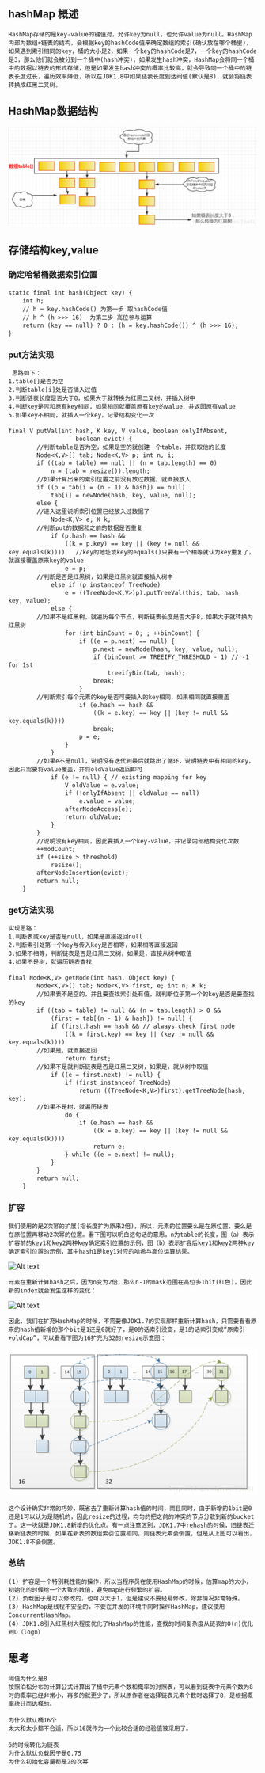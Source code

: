 ## hashMap 概述
    HashMap存储的是key-value的键值对，允许key为null，也允许value为null。HashMap内部为数组+链表的结构，会根据key的hashCode值来确定数组的索引(确认放在哪个桶里)，如果遇到索引相同的key，桶的大小是2，如果一个key的hashCode是7，一个key的hashCode是3，那么他们就会被分到一个桶中(hash冲突)，如果发生hash冲突，HashMap会将同一个桶中的数据以链表的形式存储，但是如果发生hash冲突的概率比较高，就会导致同一个桶中的链表长度过长，遍历效率降低，所以在JDK1.8中如果链表长度到达阀值(默认是8)，就会将链表转换成红黑二叉树。

## HashMap数据结构
![Alt text](../hashMap/hashmap数据结构.png)

## 存储结构key,value
### 确定哈希桶数据索引位置
    static final int hash(Object key) {
        int h;
	    // h = key.hashCode() 为第一步 取hashCode值
        // h ^ (h >>> 16)  为第二步 高位参与运算
        return (key == null) ? 0 : (h = key.hashCode()) ^ (h >>> 16);
    }
    
### put方法实现
     思路如下：
    1.table[]是否为空
    2.判断table[i]处是否插入过值
    3.判断链表长度是否大于8，如果大于就转换为红黑二叉树，并插入树中
    4.判断key是否和原有key相同，如果相同就覆盖原有key的value，并返回原有value
    5.如果key不相同，就插入一个key，记录结构变化一次
    
    final V putVal(int hash, K key, V value, boolean onlyIfAbsent,
                       boolean evict) {
            //判断table是否为空，如果是空的就创建一个table，并获取他的长度
            Node<K,V>[] tab; Node<K,V> p; int n, i;
            if ((tab = table) == null || (n = tab.length) == 0)
                n = (tab = resize()).length;
            //如果计算出来的索引位置之前没有放过数据，就直接放入
            if ((p = tab[i = (n - 1) & hash]) == null)
                tab[i] = newNode(hash, key, value, null);
            else {
            //进入这里说明索引位置已经放入过数据了
                Node<K,V> e; K k;
            //判断put的数据和之前的数据是否重复
                if (p.hash == hash &&
                    ((k = p.key) == key || (key != null && key.equals(k))))   //key的地址或key的equals()只要有一个相等就认为key重复了，就直接覆盖原来key的value
                    e = p;
            //判断是否是红黑树，如果是红黑树就直接插入树中
                else if (p instanceof TreeNode)
                    e = ((TreeNode<K,V>)p).putTreeVal(this, tab, hash, key, value);
                else {
            //如果不是红黑树，就遍历每个节点，判断链表长度是否大于8，如果大于就转换为红黑树
                    for (int binCount = 0; ; ++binCount) {
                        if ((e = p.next) == null) {
                            p.next = newNode(hash, key, value, null);
                            if (binCount >= TREEIFY_THRESHOLD - 1) // -1 for 1st
                                treeifyBin(tab, hash);
                            break;
                        }
            //判断索引每个元素的key是否可要插入的key相同，如果相同就直接覆盖
                        if (e.hash == hash &&
                            ((k = e.key) == key || (key != null && key.equals(k))))
                            break;
                        p = e;
                    }
                }
            //如果e不是null，说明没有迭代到最后就跳出了循环，说明链表中有相同的key，因此只需要将value覆盖，并将oldValue返回即可
                if (e != null) { // existing mapping for key
                    V oldValue = e.value;
                    if (!onlyIfAbsent || oldValue == null)
                        e.value = value;
                    afterNodeAccess(e);
                    return oldValue;
                }
            }
            //说明没有key相同，因此要插入一个key-value，并记录内部结构变化次数
            ++modCount;
            if (++size > threshold)
                resize();
            afterNodeInsertion(evict);
            return null;
        }
    
### get方法实现
    实现思路：
    1.判断表或key是否是null，如果是直接返回null
    2.判断索引处第一个key与传入key是否相等，如果相等直接返回
    3.如果不相等，判断链表是否是红黑二叉树，如果是，直接从树中取值
    4.如果不是树，就遍历链表查找
    
    final Node<K,V> getNode(int hash, Object key) {
            Node<K,V>[] tab; Node<K,V> first, e; int n; K k;
            //如果表不是空的，并且要查找索引处有值，就判断位于第一个的key是否是要查找的key
            if ((tab = table) != null && (n = tab.length) > 0 &&
                (first = tab[(n - 1) & hash]) != null) {
                if (first.hash == hash && // always check first node
                    ((k = first.key) == key || (key != null && key.equals(k))))
            //如果是，就直接返回
                    return first;
            //如果不是就判断链表是否是红黑二叉树，如果是，就从树中取值
                if ((e = first.next) != null) {
                    if (first instanceof TreeNode)
                        return ((TreeNode<K,V>)first).getTreeNode(hash, key);
            //如果不是树，就遍历链表
                    do {
                        if (e.hash == hash &&
                            ((k = e.key) == key || (key != null && key.equals(k))))
                            return e;
                    } while ((e = e.next) != null);
                }
            }
            return null;
        }
        
### 扩容
    我们使用的是2次幂的扩展(指长度扩为原来2倍)，所以，元素的位置要么是在原位置，要么是在原位置再移动2次幂的位置。看下图可以明白这句话的意思，n为table的长度，图（a）表示扩容前的key1和key2两种key确定索引位置的示例，图（b）表示扩容后key1和key2两种key确定索引位置的示例，其中hash1是key1对应的哈希与高位运算结果。
![Alt text](../hashMap/ab图.png)

    元素在重新计算hash之后，因为n变为2倍，那么n-1的mask范围在高位多1bit(红色)，因此新的index就会发生这样的变化：
![Alt text](../hashMap/resize图.png)

    因此，我们在扩充HashMap的时候，不需要像JDK1.7的实现那样重新计算hash，只需要看看原来的hash值新增的那个bit是1还是0就好了，是0的话索引没变，是1的话索引变成“原索引+oldCap”，可以看看下图为16扩充为32的resize示意图：
![Alt text](../hashMap/示意图.png)

    这个设计确实非常的巧妙，既省去了重新计算hash值的时间，而且同时，由于新增的1bit是0还是1可以认为是随机的，因此resize的过程，均匀的把之前的冲突的节点分散到新的bucket了。这一块就是JDK1.8新增的优化点。有一点注意区别，JDK1.7中rehash的时候，旧链表迁移新链表的时候，如果在新表的数组索引位置相同，则链表元素会倒置，但是从上图可以看出，JDK1.8不会倒置。
    

### 总结
    (1) 扩容是一个特别耗性能的操作，所以当程序员在使用HashMap的时候，估算map的大小，初始化的时候给一个大致的数值，避免map进行频繁的扩容。
    (2) 负载因子是可以修改的，也可以大于1，但是建议不要轻易修改，除非情况非常特殊。
    (3) HashMap是线程不安全的，不要在并发的环境中同时操作HashMap，建议使用ConcurrentHashMap。
    (4) JDK1.8引入红黑树大程度优化了HashMap的性能，查找的时间复杂度从链表的O(n)优化到O（logn）

## 思考
    阈值为什么是8
    按照泊松分布的计算公式计算出了桶中元素个数和概率的对照表，可以看到链表中元素个数为8时的概率已经非常小，再多的就更少了，所以原作者在选择链表元素个数时选择了8，是根据概率统计而选择的。
    
    为什么默认桶16个
    太大和太小都不合适，所以16就作为一个比较合适的经验值被采用了。
    
    6的时候转化为链表
    为什么默认负载因子是0.75
    为什么初始化容量都是2的次幂